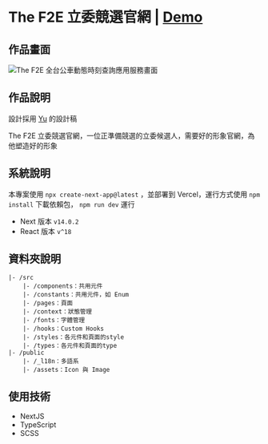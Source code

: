 # The F2E 立委競選官網  | [Demo](https://2023-f2e-week1.vercel.app/en-US)

## 作品畫面

![The F2E 全台公車動態時刻查詢應用服務畫面](https://i.imgur.com/hNh7FuE.png)
## 作品說明

設計採用 [Yu](https://2023.thef2e.com/users/12061579704045424141) 的設計稿

The F2E 立委競選官網，一位正準備競選的立委候選人，需要好的形象官網，為他塑造好的形象

## 系統說明

本專案使用 `npx create-next-app@latest` ，並部署到 Vercel，運行方式使用 `npm install` 下載依賴包， `npm run dev` 運行

- Next 版本 `v14.0.2`
- React 版本 `v^18`

## 資料夾說明

```
|- /src
    |- /components：共用元件
    |- /constants：共用元件，如 Enum
    |- /pages：頁面
    |- /context：狀態管理
    |- /fonts：字體管理
    |- /hooks：Custom Hooks
    |- /styles：各元件和頁面的style
    |- /types：各元件和頁面的type
|- /public
    |- /_l18n：多語系
    |- /assets：Icon 與 Image
```

## 使用技術

- NextJS
- TypeScript
- SCSS